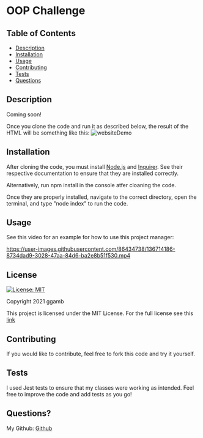 # OOP Challenge
## Table of Contents
* [Description](#description)
* [Installation](#installation)
* [Usage](#usage)
* [Contributing](#contributing)
* [Tests](#tests)
* [Questions](#questions)

## Description
Coming soon!

Once you clone the code and run it as described below, the result of the HTML will be something like this: ![websiteDemo](https://user-images.githubusercontent.com/86434738/136713408-6b03103e-a1e1-4eb7-a870-1df694ae3f8f.png)


## Installation
After cloning the code, you must install [Node.js](https://nodejs.org/en/) and [Inquirer](https://www.npmjs.com/package/inquirer). See their respective documentation to ensure that they are installed correctly.

Alternatively, run npm install in the console atfer cloaning the code.

Once they are properly installed, navigate to the correct directory, open the terminal, and type "node index" to run the code.

## Usage
See this video for an example for how to use this project manager:

https://user-images.githubusercontent.com/86434738/136714186-8734dad9-3028-47aa-84d6-ba2e8b51f530.mp4

## License
[![License: MIT](https://img.shields.io/badge/License-MIT-red.svg)](https://opensource.org/licenses/MIT)

Copyright 2021 ggamb

This project is licensed under the MIT License. For the full license see this [link](https://opensource.org/licenses/MIT)

## Contributing

If you would like to contribute, feel free to fork this code and try it yourself.

## Tests
I used Jest tests to ensure that my classes were working as intended. Feel free to improve the code and add tests as you go!

## Questions?
My Github: [Github](https://github.com/ggamb)
